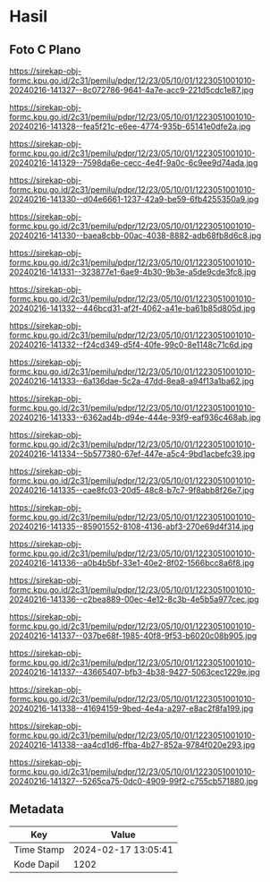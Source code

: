 # Hasil

## Foto C Plano

https://sirekap-obj-formc.kpu.go.id/2c31/pemilu/pdpr/12/23/05/10/01/1223051001010-20240216-141327--8c072786-9641-4a7e-acc9-221d5cdc1e87.jpg

https://sirekap-obj-formc.kpu.go.id/2c31/pemilu/pdpr/12/23/05/10/01/1223051001010-20240216-141328--fea5f21c-e6ee-4774-935b-65141e0dfe2a.jpg

https://sirekap-obj-formc.kpu.go.id/2c31/pemilu/pdpr/12/23/05/10/01/1223051001010-20240216-141329--7598da6e-cecc-4e4f-9a0c-6c9ee9d74ada.jpg

https://sirekap-obj-formc.kpu.go.id/2c31/pemilu/pdpr/12/23/05/10/01/1223051001010-20240216-141330--d04e6661-1237-42a9-be59-6fb4255350a9.jpg

https://sirekap-obj-formc.kpu.go.id/2c31/pemilu/pdpr/12/23/05/10/01/1223051001010-20240216-141330--baea8cbb-00ac-4038-8882-adb68fb8d6c8.jpg

https://sirekap-obj-formc.kpu.go.id/2c31/pemilu/pdpr/12/23/05/10/01/1223051001010-20240216-141331--323877e1-6ae9-4b30-9b3e-a5de9cde3fc8.jpg

https://sirekap-obj-formc.kpu.go.id/2c31/pemilu/pdpr/12/23/05/10/01/1223051001010-20240216-141332--446bcd31-af2f-4062-a41e-ba61b85d805d.jpg

https://sirekap-obj-formc.kpu.go.id/2c31/pemilu/pdpr/12/23/05/10/01/1223051001010-20240216-141332--f24cd349-d5f4-40fe-99c0-8e1148c71c6d.jpg

https://sirekap-obj-formc.kpu.go.id/2c31/pemilu/pdpr/12/23/05/10/01/1223051001010-20240216-141333--6a136dae-5c2a-47dd-8ea8-a94f13a1ba62.jpg

https://sirekap-obj-formc.kpu.go.id/2c31/pemilu/pdpr/12/23/05/10/01/1223051001010-20240216-141333--6362ad4b-d94e-444e-93f9-eaf936c468ab.jpg

https://sirekap-obj-formc.kpu.go.id/2c31/pemilu/pdpr/12/23/05/10/01/1223051001010-20240216-141334--5b577380-67ef-447e-a5c4-9bd1acbefc39.jpg

https://sirekap-obj-formc.kpu.go.id/2c31/pemilu/pdpr/12/23/05/10/01/1223051001010-20240216-141335--cae8fc03-20d5-48c8-b7c7-9f8abb8f26e7.jpg

https://sirekap-obj-formc.kpu.go.id/2c31/pemilu/pdpr/12/23/05/10/01/1223051001010-20240216-141335--85901552-8108-4136-abf3-270e69d4f314.jpg

https://sirekap-obj-formc.kpu.go.id/2c31/pemilu/pdpr/12/23/05/10/01/1223051001010-20240216-141336--a0b4b5bf-33e1-40e2-8f02-1566bcc8a6f8.jpg

https://sirekap-obj-formc.kpu.go.id/2c31/pemilu/pdpr/12/23/05/10/01/1223051001010-20240216-141336--c2bea889-00ec-4e12-8c3b-4e5b5a977cec.jpg

https://sirekap-obj-formc.kpu.go.id/2c31/pemilu/pdpr/12/23/05/10/01/1223051001010-20240216-141337--037be68f-1985-40f8-9f53-b6020c08b905.jpg

https://sirekap-obj-formc.kpu.go.id/2c31/pemilu/pdpr/12/23/05/10/01/1223051001010-20240216-141337--43665407-bfb3-4b38-9427-5063cec1229e.jpg

https://sirekap-obj-formc.kpu.go.id/2c31/pemilu/pdpr/12/23/05/10/01/1223051001010-20240216-141338--41694159-9bed-4e4a-a297-e8ac2f8fa199.jpg

https://sirekap-obj-formc.kpu.go.id/2c31/pemilu/pdpr/12/23/05/10/01/1223051001010-20240216-141338--aa4cd1d6-ffba-4b27-852a-9784f020e293.jpg

https://sirekap-obj-formc.kpu.go.id/2c31/pemilu/pdpr/12/23/05/10/01/1223051001010-20240216-141327--5265ca75-0dc0-4909-99f2-c755cb571880.jpg


## Metadata

| Key        | Value               |
| ---------- | ------------------- |
| Time Stamp | 2024-02-17 13:05:41 |
| Kode Dapil | 1202                |




